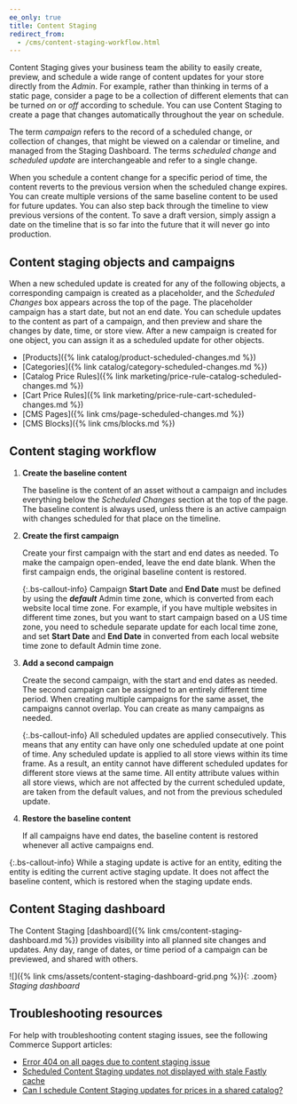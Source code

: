 ```yaml
---
ee_only: true
title: Content Staging
redirect_from:
  - /cms/content-staging-workflow.html
---
```


Content Staging gives your business team the ability to easily create, preview, and schedule a wide range of content updates for your store directly from the _Admin_. For example, rather than thinking in terms of a static page, consider a page to be a collection of different elements that can be turned _on_ or _off_ according to schedule. You can use Content Staging to create a page that changes automatically throughout the year on schedule.

The term _campaign_ refers to the record of a scheduled change, or collection of changes, that might be viewed on a calendar or timeline, and managed from the Staging Dashboard. The terms _scheduled change_ and _scheduled update_ are interchangeable and refer to a single change.

When you schedule a content change for a specific period of time, the content reverts to the previous version when the scheduled change expires. You can create multiple versions of the same baseline content to be used for future updates. You can also step back through the timeline to view previous versions of the content. To save a draft version, simply assign a date on the timeline that is so far into the future that it will never go into production.

## Content staging objects and campaigns

When a new scheduled update is created for any of the following objects, a corresponding campaign is created as a placeholder, and the _Scheduled Changes_ box appears across the top of the page. The placeholder campaign has a start date, but not an end date. You can schedule updates to the content as part of a campaign, and then preview and share the changes by date, time, or store view. After a new campaign is created for one object, you can assign it as a scheduled update for other objects.

- [Products]({% link catalog/product-scheduled-changes.md %})
- [Categories]({% link catalog/category-scheduled-changes.md %})
- [Catalog Price Rules]({% link marketing/price-rule-catalog-scheduled-changes.md %})
- [Cart Price Rules]({% link marketing/price-rule-cart-scheduled-changes.md %})
- [CMS Pages]({% link cms/page-scheduled-changes.md %})
- [CMS Blocks]({% link cms/blocks.md %})

## Content staging workflow

1. **Create the baseline content**

   The baseline is the content of an asset without a campaign and includes everything below the _Scheduled Changes_ section at the top of the page. The baseline content is always used, unless there is an active campaign with changes scheduled for that place on the timeline.

1. **Create the first campaign**

   Create your first campaign with the start and end dates as needed. To make the campaign open-ended, leave the end date blank. When the first campaign ends, the original baseline content is restored.

   {:.bs-callout-info}
   Campaign **Start Date** and **End Date** must be defined by using the **_default_** Admin time zone, which is converted from each website local time zone. For example, if you have multiple websites in different time zones, but you want to start campaign based on a US time zone, you need to schedule separate update for each local time zone, and set **Start Date** and **End Date** in converted from each local website time zone to default Admin time zone.

1. **Add a second campaign**

   Create the second campaign, with the start and end dates as needed. The second campaign can be assigned to an entirely different time period. When creating multiple campaigns for the same asset, the campaigns cannot overlap. You can create as many campaigns as needed.

   {:.bs-callout-info}
   All scheduled updates are applied consecutively. This means that any entity can have only one scheduled update at one point of time. Any scheduled update is applied to all store views within its time frame. As a result, an entity cannot have different scheduled updates for different store views at the same time. All entity attribute values within all store views, which are not affected by the current scheduled update, are taken from the default values, and not from the previous scheduled update.

1. **Restore the baseline content**

   If all campaigns have end dates, the baseline content is restored whenever all active campaigns end.

{:.bs-callout-info}
While a staging update is active for an entity, editing the entity is editing the current active staging update. It does not affect the baseline content, which is restored when the staging update ends.

## Content Staging dashboard

The Content Staging [dashboard]({% link cms/content-staging-dashboard.md %}) provides visibility into all planned site changes and updates. Any day, range of dates, or time period of a campaign can be previewed, and shared with others.

![]({% link cms/assets/content-staging-dashboard-grid.png %}){: .zoom}
_Staging dashboard_

## Troubleshooting resources

For help with troubleshooting content staging issues, see the following Commerce Support articles:

- [Error 404 on all pages due to content staging issue](https://support.magento.com/hc/en-us/articles/360000262174)
- [Scheduled Content Staging updates not displayed with stale Fastly cache](https://support.magento.com/hc/en-us/articles/360000548734)
- [Can I schedule Content Staging updates for prices in a shared catalog?](https://support.magento.com/hc/en-us/articles/360001896153)
